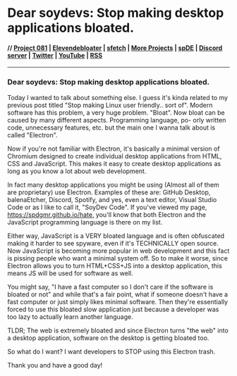 # Dear soydevs: Stop making desktop applications bloated.

#### // [Project 081](https://p081.github.io) | [Elevendebloater](https://spdgmr.github.io/elevendebloater) | [sfetch](https://spdgmr.github.io/sfetch) | [More Projects](https://spdgmr.github.io/projects) | [spDE](https://spdgmr.github.io/spde) | [Discord server](https://ffdiscord.github.io) | [Twitter](https://nitter.net/spdgmr) | [YouTube](https://invidious.namazso.eu/speedie) | [RSS](https://raw.githubusercontent.com/spdgmr/posts/main/rss.xml)
--------------
### Dear soydevs: Stop making desktop applications bloated.

Today I wanted to talk about something else. I guess it's kinda related to my previous post titled "Stop making Linux user friendly.. sort of".
Modern software has this problem, a very huge problem. "Bloat". Now bloat can be caused by many different aspects. Programming language, po-
orly written code, unnecessary features, etc. but the main one I wanna talk about is called "Electron".

Now if you're not familiar with Electron, it's basically a minimal version of Chromium designed to create individual desktop applications from
HTML, CSS and JavaScript. This makes it easy to create desktop applications as long as you know a lot about web development.

In fact many desktop applications you might be using (Almost all of them are proprietary) use Electron.
Examples of these are: GitHub Desktop, balenaEtcher, Discord, Spotify, and yes, even a text editor, Visual Studio Code or as I like to call it, "SoyDev Code".
If you've viewed my page, https://spdgmr.github.io/hate, you'll know that both Electron and the JavaScript programming language is there on my list.

Either way, JavaScript is a VERY bloated language and is often obfuscated making it harder to see spyware, even if it's TECHNICALLY open source.
Now JavaScript is becoming more popular in web development and this fact is pissing people who want a minimal system off.
So to make it worse, since Electron allows you to turn HTML+CSS+JS into a desktop application, this means JS will be used for software as well.

You might say, "I have a fast computer so I don't care if the software is bloated or not" and while that's a fair point, what if someone doesn't have a fast computer or just simply likes minimal software. Then they're essentially forced to use this bloated slow application just because a developer was too lazy to actually learn another language.

TLDR; The web is extremely bloated and since Electron turns "the web" into a desktop application, software on the desktop is getting bloated too.

So what do I want? I want developers to STOP using this Electron trash.

Thank you and have a good day!
